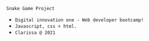 `Snake Game Project`
- `Digital innovation one - Web developer bootcamp!`
- `Javascript, css + html.`
- `Clarissa @ 2021`

